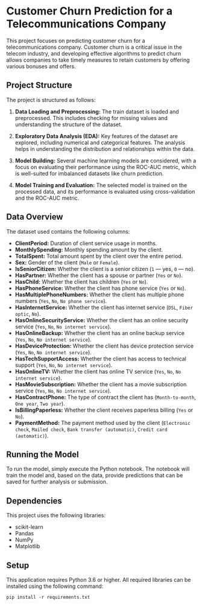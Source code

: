 # Customer Churn Prediction for a Telecommunications Company

This project focuses on predicting customer churn for a telecommunications company. Customer churn is a critical issue in the telecom industry, and developing effective algorithms to predict churn allows companies to take timely measures to retain customers by offering various bonuses and offers.

## Project Structure

The project is structured as follows:

1. **Data Loading and Preprocessing:** The train dataset is loaded and preprocessed. This includes checking for missing values and understanding the structure of the dataset.

2. **Exploratory Data Analysis (EDA):** Key features of the dataset are explored, including numerical and categorical features. The analysis helps in understanding the distribution and relationships within the data.

3. **Model Building:** Several machine learning models are considered, with a focus on evaluating their performance using the ROC-AUC metric, which is well-suited for imbalanced datasets like churn prediction.

4. **Model Training and Evaluation:** The selected model is trained on the processed data, and its performance is evaluated using cross-validation and the ROC-AUC metric.

## Data Overview

The dataset used contains the following columns:

- **ClientPeriod:** Duration of client service usage in months.
- **MonthlySpending:** Monthly spending amount by the client.
- **TotalSpent:** Total amount spent by the client over the entire period.
- **Sex:** Gender of the client (`Male` or `Female`).
- **IsSeniorCitizen:** Whether the client is a senior citizen (`1` — yes, `0` — no).
- **HasPartner:** Whether the client has a spouse or partner (`Yes` or `No`).
- **HasChild:** Whether the client has children (`Yes` or `No`).
- **HasPhoneService:** Whether the client has phone service (`Yes` or `No`).
- **HasMultiplePhoneNumbers:** Whether the client has multiple phone numbers (`Yes`, `No`, `No phone service`).
- **HasInternetService:** Whether the client has internet service (`DSL`, `Fiber optic`, `No`).
- **HasOnlineSecurityService:** Whether the client has an online security service (`Yes`, `No`, `No internet service`).
- **HasOnlineBackup:** Whether the client has an online backup service (`Yes`, `No`, `No internet service`).
- **HasDeviceProtection:** Whether the client has device protection service (`Yes`, `No`, `No internet service`).
- **HasTechSupportAccess:** Whether the client has access to technical support (`Yes`, `No`, `No internet service`).
- **HasOnlineTV:** Whether the client has online TV service (`Yes`, `No`, `No internet service`).
- **HasMovieSubscription:** Whether the client has a movie subscription service (`Yes`, `No`, `No internet service`).
- **HasContractPhone:** The type of contract the client has (`Month-to-month`, `One year`, `Two year`).
- **IsBillingPaperless:** Whether the client receives paperless billing (`Yes` or `No`).
- **PaymentMethod:** The payment method used by the client (`Electronic check`, `Mailed check`, `Bank transfer (automatic)`, `Credit card (automatic)`).

## Running the Model

To run the model, simply execute the Python notebook. The notebook will train the model and, based on the data, provide predictions that can be saved for further analysis or submission.

## Dependencies

This project uses the following libraries:

- scikit-learn
- Pandas
- NumPy
- Matplotlib

## Setup

This application requires Python 3.6 or higher. All required libraries can be installed using the following command:

```shell
pip install -r requirements.txt

